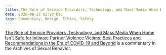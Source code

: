 ```yaml
---
title: The Role of Service Providers, Technology, and Mass Media When Home Isn't Safe for Intimate Partner Violence Victims
date: 2020-08-25 02:20 UTC
tags: Commentary, Design, Ethics, Safety
---
```


<p><a target="_blank" href="https://link.springer.com/article/10.1007/s10508-020-01820-w">The Role of Service Providers, Technology, and Mass Media When Home Isn't Safe for Intimate Partner Violence Victims: Best Practices and Recommendations in the Era of COVID-19 and Beyond</a> is a commentary in the Archives of Sexual Behavior.</p>